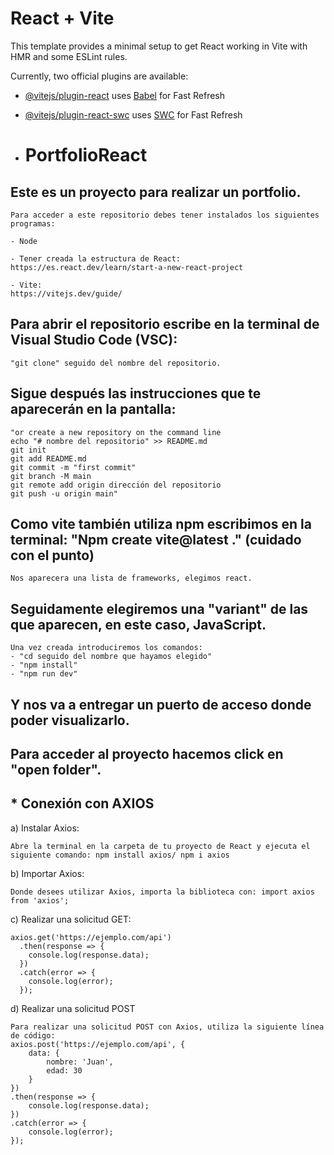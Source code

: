 # React + Vite

This template provides a minimal setup to get React working in Vite with HMR and some ESLint rules.

Currently, two official plugins are available:

- [@vitejs/plugin-react](https://github.com/vitejs/vite-plugin-react/blob/main/packages/plugin-react/README.md) uses [Babel](https://babeljs.io/) for Fast Refresh
- [@vitejs/plugin-react-swc](https://github.com/vitejs/vite-plugin-react-swc) uses [SWC](https://swc.rs/) for Fast Refresh

- # PortfolioReact
## Este es un proyecto para realizar un portfolio.
```
Para acceder a este repositorio debes tener instalados los siguientes programas: 

- Node

- Tener creada la estructura de React:
https://es.react.dev/learn/start-a-new-react-project

- Vite:
https://vitejs.dev/guide/
```


## Para abrir el repositorio escribe en la terminal de Visual  Studio Code (VSC):
```
"git clone" seguido del nombre del repositorio.
```




## Sigue después las instrucciones que te aparecerán en la pantalla:
```
"or create a new repository on the command line
echo "# nombre del repositorio" >> README.md
git init
git add README.md
git commit -m "first commit"
git branch -M main
git remote add origin dirección del repositorio
git push -u origin main"
```

## Como vite también utiliza npm escribimos en la terminal: "Npm create vite@latest ." (cuidado con el punto)

```
Nos aparecera una lista de frameworks, elegimos react.
```

## Seguidamente elegiremos una "variant" de las que aparecen, en este caso, JavaScript.

```
Una vez creada introduciremos los comandos:
- "cd seguido del nombre que hayamos elegido"
- "npm install"
- "npm run dev"
```

## Y nos va a entregar un puerto de acceso donde poder visualizarlo.


## Para acceder al proyecto hacemos click en "open folder".


## * Conexión con AXIOS

a) Instalar Axios:
```
Abre la terminal en la carpeta de tu proyecto de React y ejecuta el siguiente comando: npm install axios/ npm i axios
```
b) Importar Axios:
```
Donde desees utilizar Axios, importa la biblioteca con: import axios from 'axios';
```
c) Realizar una solicitud GET:

```
axios.get('https://ejemplo.com/api')
  .then(response => {
    console.log(response.data);
  })
  .catch(error => {
    console.log(error);
  });
```
d) Realizar una solicitud POST

```
Para realizar una solicitud POST con Axios, utiliza la siguiente línea de código:
axios.post('https://ejemplo.com/api', {
    data: {
        nombre: 'Juan',
        edad: 30
    }
})
.then(response => {
    console.log(response.data);
})
.catch(error => {
    console.log(error);
});


